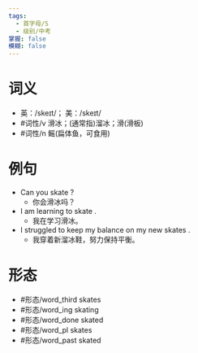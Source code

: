 ```yaml
---
tags:
  - 首字母/S
  - 级别/中考
掌握: false
模糊: false
---
```

# 词义
- 英：/skeɪt/； 美：/skeɪt/
- #词性/v  滑冰；(通常指)溜冰；滑(滑板)
- #词性/n  鳐(扁体鱼，可食用)
# 例句
- Can you skate ?
	- 你会滑冰吗？
- I am learning to skate .
	- 我在学习滑冰。
- I struggled to keep my balance on my new skates .
	- 我穿着新溜冰鞋，努力保持平衡。
# 形态
- #形态/word_third skates
- #形态/word_ing skating
- #形态/word_done skated
- #形态/word_pl skates
- #形态/word_past skated
